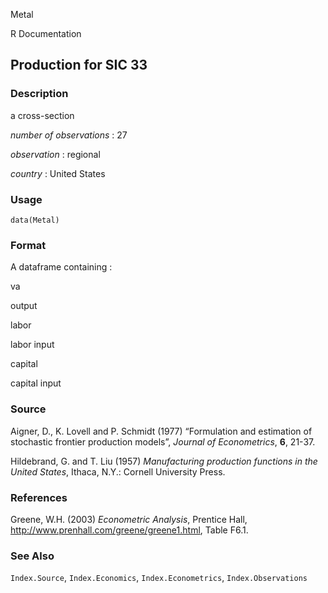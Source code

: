 Metal

R Documentation

## Production for SIC 33

### Description

a cross-section

_number of observations_ : 27

_observation_ : regional

_country_ : United States

### Usage

    data(Metal)

### Format

A dataframe containing :

va

output

labor

labor input

capital

capital input

### Source

Aigner, D., K. Lovell and P. Schmidt (1977) “Formulation and estimation of
stochastic frontier production models”, _Journal of Econometrics_, **6**,
21-37.

Hildebrand, G. and T. Liu (1957) _Manufacturing production functions in the
United States_, Ithaca, N.Y.: Cornell University Press.

### References

Greene, W.H. (2003) _Econometric Analysis_, Prentice Hall,
<http://www.prenhall.com/greene/greene1.html>, Table F6.1.

### See Also

`Index.Source`, `Index.Economics`, `Index.Econometrics`, `Index.Observations`

